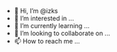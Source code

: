 - 👋 Hi, I’m @izks
- 👀 I’m interested in ...
- 🌱 I’m currently learning ...
- 💞️ I’m looking to collaborate on ...
- 📫 How to reach me ...

<!---
izks/izks is a ✨ special ✨ repository because its `README.md` (this file) appears on your GitHub profile.
You can click the Preview link to take a look at your changes.
--->
